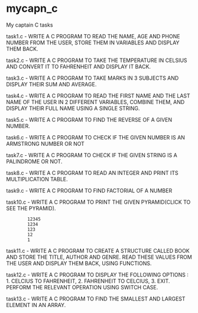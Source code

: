 # mycapn_c
My captain C tasks

task1.c - WRITE A C PROGRAM TO READ THE NAME, AGE AND PHONE NUMBER FROM THE USER, STORE THEM IN VARIABLES AND DISPLAY THEM BACK.

task2.c - WRITE A C PROGRAM TO TAKE THE TEMPERATURE IN CELSIUS AND CONVERT IT TO FAHRENHEIT AND DISPLAY IT BACK.

task3.c - WRITE A C PROGRAM TO TAKE MARKS IN 3 SUBJECTS AND DISPLAY THEIR SUM AND AVERAGE.

task4.c - WRITE A C PROGRAM TO READ THE FIRST NAME AND THE LAST NAME OF THE USER IN 2 DIFFERENT VARIABLES, COMBINE THEM, AND DISPLAY THEIR FULL NAME USING A SINGLE STRING.

task5.c - WRITE A C PROGRAM TO FIND THE REVERSE OF A GIVEN NUMBER.

task6.c - WRITE A C PROGRAM TO CHECK IF THE GIVEN NUMBER IS AN ARMSTRONG NUMBER OR NOT

task7.c - WRITE A C PROGRAM TO CHECK IF THE GIVEN STRING IS A PALINDROME OR NOT.

task8.c - WRITE A C PROGRAM TO READ AN INTEGER AND PRINT ITS MULTIPLICATION TABLE.

task9.c - WRITE A C PROGRAM TO FIND FACTORIAL OF A NUMBER

task10.c - WRITE A C PROGRAM TO PRINT THE GIVEN PYRAMID(CLICK TO SEE THE PYRAMID).

            12345
            1234
            123
            12
            1
 
task11.c - WRITE A C PROGRAM TO CREATE A STRUCTURE CALLED BOOK AND STORE THE TITLE, AUTHOR AND GENRE. READ THESE VALUES FROM THE USER AND DISPLAY THEM BACK, USING FUNCTIONS.

task12.c - WRITE A C PROGRAM TO DISPLAY THE FOLLOWING OPTIONS : 1. CELCIUS TO FAHRENHEIT, 2. FAHRENHEIT TO CELCIUS, 3. EXIT. PERFORM THE RELEVANT OPERATION USING SWITCH CASE.

task13.c - WRITE A C PROGRAM TO FIND THE SMALLEST AND LARGEST ELEMENT IN AN ARRAY.
